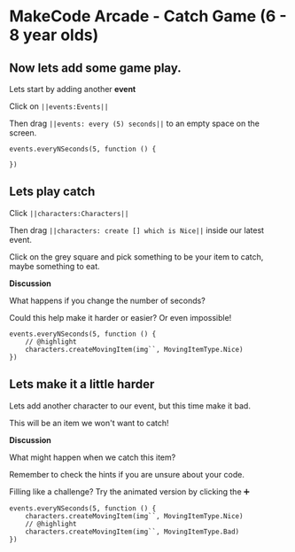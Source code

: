 # MakeCode Arcade - Catch Game (6 - 8 year olds)

## Now lets add some game play.

Lets start by adding another **event**

Click on ``||events:Events||``

Then drag ``||events: every (5) seconds||`` to an empty space on the screen.

```blocks
events.everyNSeconds(5, function () {

})
```

## Lets play catch

Click ``||characters:Characters||``

Then drag ``||characters: create [] which is Nice||`` inside our latest event.

Click on the grey square and pick something to be your item to catch, maybe something to eat.

**Discussion**

What happens if you change the number of seconds?

Could this help make it harder or easier? Or even impossible!

```blocks
events.everyNSeconds(5, function () {
    // @highlight
    characters.createMovingItem(img``, MovingItemType.Nice)
})
```

## Lets make it a little harder

Lets add another character to our event, but this time make it bad.

This will be an item we won't want to catch!

**Discussion**

What might happen when we catch this item?

Remember to check the hints if you are unsure about your code.

Filling like a challenge? Try the animated version by clicking the ➕

```blocks
events.everyNSeconds(5, function () {
    characters.createMovingItem(img``, MovingItemType.Nice)
    // @highlight
    characters.createMovingItem(img``, MovingItemType.Bad)
})
```